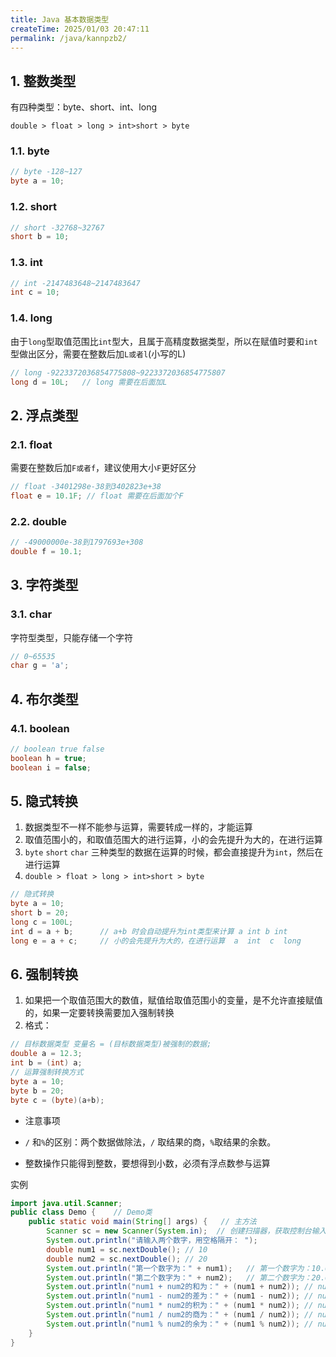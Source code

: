 ```yaml
---
title: Java 基本数据类型
createTime: 2025/01/03 20:47:11
permalink: /java/kannpzb2/
---
```


## 1. 整数类型



有四种类型：byte、short、int、long

```
double > float > long > int>short > byte
```

### 1.1. byte

```java
// byte -128~127
byte a = 10;
```

### 1.2. short

```java
// short -32768~32767
short b = 10;
```

### 1.3. int

```java
// int -2147483648~2147483647
int c = 10;
```

### 1.4. long

由于`long`型取值范围比`int`型大，且属于高精度数据类型，所以在赋值时要和`int`型做出区分，需要在整数后加`L或者l`(小写的L)

```java
// long -9223372036854775808~9223372036854775807
long d = 10L;	// long 需要在后面加L
```

## 2. 浮点类型



### 2.1. float

需要在整数后加`F或者f`，建议使用大小`F`更好区分

```java
// float -3401298e-38到3402823e+38
float e = 10.1F; // float 需要在后面加个F
```

### 2.2. double

```java
// -49000000e-38到1797693e+308
double f = 10.1;
```

## 3. 字符类型

### 3.1. char

字符型类型，只能存储一个字符

```java
// 0~65535
char g = 'a'; 
```

## 4. 布尔类型

### 4.1. boolean

```java
// boolean true false
boolean h = true;
boolean i = false;
```

## 5. 隐式转换

1.  数据类型不一样不能参与运算，需要转成一样的，才能运算 
2.  取值范围小的，和取值范围大的进行运算，小的会先提升为大的，在进行运算 
3.  `byte` `short` `char` 三种类型的数据在运算的时候，都会直接提升为`int`，然后在进行运算 
4.  `double > float > long > int>short > byte` 

```java
// 隐式转换
byte a = 10;
short b = 20;
long c = 100L;
int d = a + b;		// a+b 时会自动提升为int类型来计算 a int b int
long e = a + c;		// 小的会先提升为大的，在进行运算  a  int  c  long
```

## 6. 强制转换

1.  如果把一个取值范围大的数值，赋值给取值范围小的变量，是不允许直接赋值的，如果一定要转换需要加入强制转换 
2.  格式： 

```java
// 目标数据类型 变量名 = (目标数据类型)被强制的数据;
double a = 12.3;
int b = (int) a;
// 运算强制转换方式
byte a = 10;
byte b = 20;
byte c = (byte)(a+b);
```

- 注意事项 

- `/` 和`%`的区别：两个数据做除法，`/` 取结果的商，`%`取结果的余数。
- 整数操作只能得到整数，要想得到小数，必须有浮点数参与运算

实例

```java
import java.util.Scanner;
public class Demo {    // Demo类
    public static void main(String[] args) {   // 主方法
        Scanner sc = new Scanner(System.in);  // 创建扫描器，获取控制台输入的值
        System.out.println("请输入两个数字，用空格隔开： ");
        double num1 = sc.nextDouble(); // 10
        double num2 = sc.nextDouble(); // 20
        System.out.println("第一个数字为：" + num1);   // 第一个数字为：10.0
        System.out.println("第二个数字为：" + num2);   // 第二个数字为：20.0
        System.out.println("num1 + num2的和为：" + (num1 + num2)); // num1 + num2的和为：30.0
        System.out.println("num1 - num2的差为：" + (num1 - num2)); // num1 - num2的差为：-10.0
        System.out.println("num1 * num2的积为：" + (num1 * num2)); // num1 * num2的积为：200.0
        System.out.println("num1 / num2的商为：" + (num1 / num2)); // num1 / num2的商为：0.5
        System.out.println("num1 % num2的余为：" + (num1 % num2)); // num1 % num2的余为：10.0
    }
}
```

